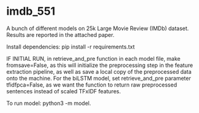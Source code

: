 # imdb_551

A bunch of different models on 25k Large Movie Review (IMDb) dataset.
Results are reported in the attached paper. 

Install dependencies: pip install -r requirements.txt

IF INITIAL RUN, in retrieve_and_pre function in each model file, make fromsave=False, as this will initialize the preprocessing step in the feature extraction pipeline, as well as save a local copy of the preprocessed data onto the machine. For the biLSTM model, set retrieve_and_pre parameter tfidfpca=False, as we want the function to return raw preprocessed sentences instead of scaled TFxIDF features. 

To run model: python3 -m model.<insert-module-name>

